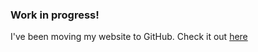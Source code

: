 ### Work in progress!
I've been moving my website to GitHub. Check it out [here](https://farrellkj2.github.io/)
